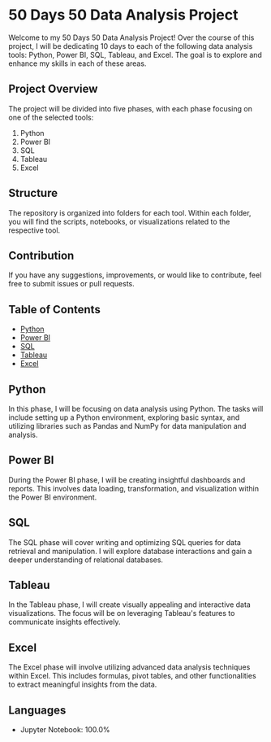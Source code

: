 # 50 Days 50 Data Analysis Project

Welcome to my 50 Days 50 Data Analysis Project! Over the course of this project, I will be dedicating 10 days to each of the following data analysis tools: Python, Power BI, SQL, Tableau, and Excel. The goal is to explore and enhance my skills in each of these areas.

## Project Overview

The project will be divided into five phases, with each phase focusing on one of the selected tools:

1. Python
2. Power BI
3. SQL
4. Tableau
5. Excel

## Structure

The repository is organized into folders for each tool. Within each folder, you will find the scripts, notebooks, or visualizations related to the respective tool.

## Contribution

If you have any suggestions, improvements, or would like to contribute, feel free to submit issues or pull requests.

## Table of Contents

- [Python](#python)
- [Power BI](#power-bi)
- [SQL](#sql)
- [Tableau](#tableau)
- [Excel](#excel)

## Python

In this phase, I will be focusing on data analysis using Python. The tasks will include setting up a Python environment, exploring basic syntax, and utilizing libraries such as Pandas and NumPy for data manipulation and analysis.

## Power BI

During the Power BI phase, I will be creating insightful dashboards and reports. This involves data loading, transformation, and visualization within the Power BI environment.

## SQL

The SQL phase will cover writing and optimizing SQL queries for data retrieval and manipulation. I will explore database interactions and gain a deeper understanding of relational databases.

## Tableau

In the Tableau phase, I will create visually appealing and interactive data visualizations. The focus will be on leveraging Tableau's features to communicate insights effectively.

## Excel

The Excel phase will involve utilizing advanced data analysis techniques within Excel. This includes formulas, pivot tables, and other functionalities to extract meaningful insights from the data.

## Languages

- Jupyter Notebook: 100.0%
